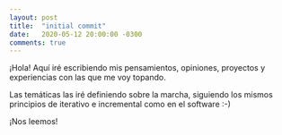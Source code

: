 ```yaml
---
layout: post
title:  "initial commit"
date:   2020-05-12 20:00:00 -0300
comments: true
---
```


¡Hola! Aquí iré escribiendo mis pensamientos, opiniones, proyectos y experiencias con las que me voy topando.

Las temáticas las iré definiendo sobre la marcha, siguiendo los mismos principios de iterativo e incremental
como en el software :-)

¡Nos leemos!
